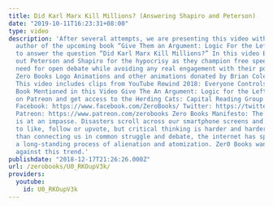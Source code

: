 ```yaml
---
title: Did Karl Marx Kill Millions? (Answering Shapiro and Peterson)
date: "2019-10-11T16:23:31+08:00"
type: video
description: 'After several attempts, we are presenting this video with Ben Burgis,
  author of the upcoming book “Give Them an Argument: Logic For the Left.” Ben returns
  to answer the question “Did Karl Marx Kill Millions?” In this video Burgis’ calls
  out Peterson and Shapiro for the hypocrisy as they champion free speech and the
  need for open debate while avoiding any real engagement with their political enemies.
  Zero Books Logo Animations and other animations donated by Brian Cole https://www.instagram.com/robotbloodco/
  This video includes clips from YouTube Rewind 2018: Everyone Controls Rewind https://youtu.be/YbJOTdZBX1g
  Book Mentioned in this Video Give The An Argument: Logic for the Left Support us
  on Patreon and get access to the Herding Cats: Capital Reading Group https://www.patreon.com/zerobooks
  Facebook: https://www.facebook.com/ZeroBooks/ Twitter: https://twitter.com/zer0books
  Patreon: https://www.patreon.com/zerobooks Zero Books Manifesto: The modern world
  is at an impasse. Disasters scroll across our smartphone screens and we’re invited
  to like, follow or upvote, but critical thinking is harder and harder to find. Rather
  than connecting us in common struggle and debate, the internet has sped up and deepened
  a long-standing process of alienation and atomization. Zer0 Books wants to work
  against this trend.'
publishdate: "2018-12-17T21:26:26.000Z"
url: /zerobooks/U0_RKOupV3k/
providers:
  youtube:
    id: U0_RKOupV3k
---
```


